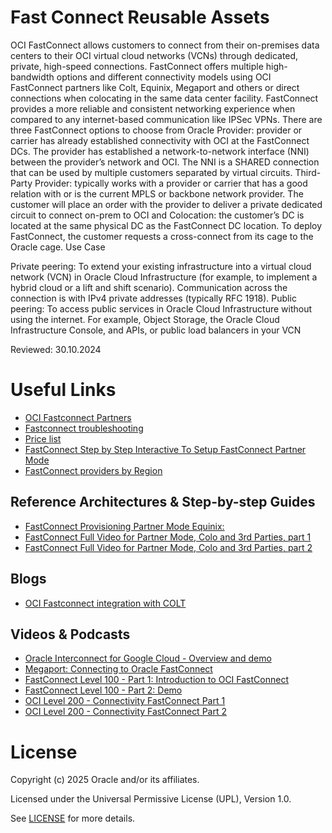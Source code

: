 # Fast Connect Reusable Assets

OCI FastConnect allows customers to connect from their on-premises data centers to their OCI virtual cloud networks (VCNs) through dedicated, private, high-speed connections. FastConnect offers multiple high-bandwidth options and different connectivity models using OCI FastConnect partners like Colt, Equinix, Megaport and others or direct connections when colocating in the same data center facility. FastConnect provides a more reliable and consistent networking experience when compared to any internet-based communication like IPSec VPNs. There are three FastConnect options to choose from Oracle Provider: provider or carrier has already established connectivity with OCI at the FastConnect DCs. The provider has established a network-to-network interface (NNI) between the provider’s network and OCI. The NNI is a SHARED connection that can be used by multiple customers separated by virtual circuits. Third-Party Provider: typically works with a provider or carrier that has a good relation with or is the current MPLS or backbone network provider. The customer will place an order with  the provider to deliver a private dedicated circuit to connect on-prem to OCI and Colocation: the customer’s DC is located at the same physical DC as the FastConnect DC location. To deploy FastConnect, the customer requests a cross-connect from its cage to the Oracle cage.
Use Case

Private peering: To extend your existing infrastructure into a virtual cloud network (VCN) in Oracle Cloud Infrastructure (for example, to implement a hybrid cloud or a lift and shift scenario). Communication across the connection is with IPv4 private addresses (typically RFC 1918).
Public peering: To access public services in Oracle Cloud Infrastructure without using the internet. For example, Object Storage, the Oracle Cloud Infrastructure Console, and APIs, or public load balancers in your VCN

Reviewed: 30.10.2024

# Useful Links

- [OCI Fastconnect Partners](https://www.oracle.com/it/cloud/networking/fastconnect/providers/)
- [Fastconnect troubleshooting](https://www.ateam-oracle.com/post/fastconnect-troubleshooting)
- [Price list](https://www.oracle.com/cloud/price-list/#fastconnect)
- [FastConnect Step by Step Interactive To Setup FastConnect Partner Mode](http://docs.hol.vmware.com/hol-isim/hol-2021/hol-isim-player.htm?isim=hol-2296-01-ism_connecting_to_on-premises_environment.json)
- [FastConnect providers by Region](https://www.oracle.com/it/cloud/networking/fastconnect/providers/)

## Reference Architectures & Step-by-step Guides

 - [FastConnect Provisioning Partner Mode Equinix:](https://www.youtube.com/watch?v=TezGaTjXxKQ)
 - [FastConnect Full Video for Partner Mode, Colo and 3rd Parties, part 1](https://www.youtube.com/watch?v=nI0J4RSpCCA)
 - [FastConnect Full Video for Partner Mode, Colo and 3rd Parties, part 2](https://www.youtube.com/watch?v=nI0J4RSpCCA)
 

## Blogs

 - [OCI Fastconnect integration with COLT](https://blogs.oracle.com/cloud-infrastructure/post/oracle-cloud-infrastructure-fastconnect-integration-with-colt) 

## Videos & Podcasts

- [Oracle Interconnect for Google Cloud - Overview and demo](https://www.youtube.com/watch?v=YO659mMcoGA)
- [Megaport: Connecting to Oracle FastConnect](https://www.youtube.com/watch?v=IfmhyBrGn3M)
- [FastConnect Level 100 - Part 1: Introduction to OCI FastConnect](https://www.youtube.com/watch?v=2inkEQRC5hY)
- [FastConnect Level 100 - Part 2: Demo](https://www.youtube.com/watch?v=ixS2XH99Yzs)
- [OCI Level 200 - Connectivity FastConnect Part 1](https://www.youtube.com/watch?v=nI0J4RSpCCA)
- [OCI Level 200 - Connectivity FastConnect Part 2](https://www.youtube.com/watch?v=5SaK5W3KvS0)

# License

Copyright (c) 2025 Oracle and/or its affiliates.

Licensed under the Universal Permissive License (UPL), Version 1.0.

See [LICENSE](https://github.com/oracle-devrel/technology-engineering/blob/main/LICENSE) for more details.
